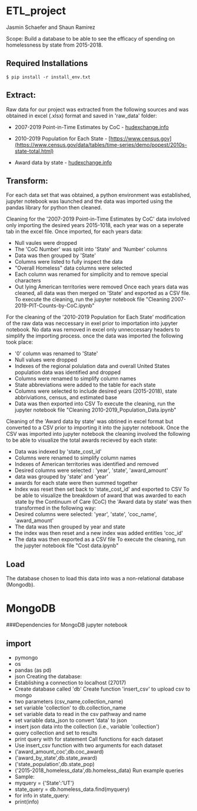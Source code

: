 # ETL_project

Jasmin Schaefer and Shaun Ramirez

Scope: Build a database to be able to see the efficacy of spending on homelessness by state from 2015-2018. 

## Required Installations ##

    $ pip install -r install_env.txt

## Extract: ##
Raw data for our project was extracted from the following sources and was obtained in excel (.xlsx) format and saved in 'raw_data' folder:

* 2007-2019 Point-in-Time Estimates by CoC - [hudexchange.info](https://www.hudexchange.info/resource/5948/2019-ahar-part-1-pit-estimates-of-homelessness-in-the-us/)

* 2010-2019 Population for Each State - [https://www.census.gov](https://www.census.gov/data/tables/time-series/demo/popest/2010s-state-total.html)

* Award data by state - [hudexchange.info](https://www.hudexchange.info/grantees/allocations-awards)

## Transform: ##
For each data set that was obtained, a python environment was established, jupyter notebook was launched and the data was imported using the pandas library for python then cleaned. 

Cleaning for the '2007-2019 Point-in-Time Estimates by CoC' data invlolved only importing the desired years 2015-1018, each year was on a seperate tab in the excel file. Once imported, for each years data:
* Null vaules were dropped
* The 'CoC Number' was split into 'State' and 'Number' columns
* Data was then grouped by 'State'
* Columns were listed to fully inspect the data
* "Overall Homeless" data columns were selected
* Each column was renamed for simplicity and to remove special characters
* Out lying American territories were removed
Once each years data was cleaned, all data was then merged on 'State' and exported as a CSV file. To execute the cleaning, run the jupyter notebook file "Cleaning 2007-2019-PIT-Counts-by-CoC.ipynb"

For the cleaning of the '2010-2019 Population for Each State' modification of the raw data was neccessary in exel prior to importation into jupyter notebook. No data was removed in excel only unneccessary headers to simplify the importing process. once the data was imported the following took place:
* '0' column was renamed to 'State'
* Null values were dropped
* Indexes of the regional polulation data and overall United States population data was identified and dropped
* Columns were renamed to simplify column names
* State abbreviations were added to the table for each state
* Columns were selected to include desired years (2015-2018), state abbriviations, census, and estimated base
* Data was then exported into CSV
To execute the cleaning, run the jupyter notebook file "Cleaning 2010-2019_Population_Data.ipynb"

Cleaning of the 'Award data by state' was obtined in excel format but converted to a CSV prior to importing it into the jupyter notebook. Once the CSV was imported into jupyter notebook the cleaning involved the following to be able to visualize the total awards recieved by each state:
* Data was indexed by 'state_cost_id'
* Columns were renamed to simplify column names
* Indexes of American territories was identified and removed
* Desired columns were selected : 'year', 'state', 'award_amount'
* data was grouped by 'state' and 'year'
* awards for each state were then summed together
* Index was reset then set back to 'state_cost_id' and exported to CSV
To be able to visualize the breakdown of award that was awarded to each state by the Continuum of Care (CoC) the 'Award data by state' was then transformed in the following way:
* Desired columns were selected: 'year', 'state', 'coc_name', 'award_amount'
* The data was then grouped by year and state
* the index was then reset and a new index was added entitles 'coc_id'
* The data was then exported as a CSV file
To execute the cleaning, run the jupyter notebook file "Cost data.ipynb"

## Load ##
The database chosen to load this data into was a non-relational database (Mongodb).
# MongoDB
###Dependencies for MongoDB jupyter notebook
## import
* pymongo
* os
* pandas (as pd)
* json
Creating the database:
* Establishing a connection to localhost (27017)
* Create database called 'db'
Create function 'insert_csv' to upload csv to mongo
* two parameters (csv_name,collection_name)
* set variable 'collection' to db.collection_name
* set variable data to read in the csv pathway and name
* set variable data_json to convert 'data' to json
* insert json data into the collection (i.e., variable 'collection')
* query collection and set to results
* print query with for statement
Call functions for each dataset
* Use insert_csv function with two arguments for each dataset
* ('award_amount_coc',db.coc_award)
* ('award_by_state',db.state_award)
* ('state_population',db.state_pop)
* ('2015-2018_homeless_data',db.homeless_data)
Run example queries
* Sample:
* myquery = {'State':'UT'}
* state_query = db.homeless_data.find(myquery)
* for info in state_query:
*    print(info)















